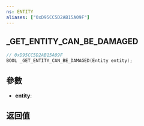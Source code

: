 ```yaml
---
ns: ENTITY
aliases: ["0xD95CC5D2AB15A09F"]
---
```

## _GET_ENTITY_CAN_BE_DAMAGED

```c
// 0xD95CC5D2AB15A09F
BOOL _GET_ENTITY_CAN_BE_DAMAGED(Entity entity);
```


## 參數
* **entity**: 

## 返回值
